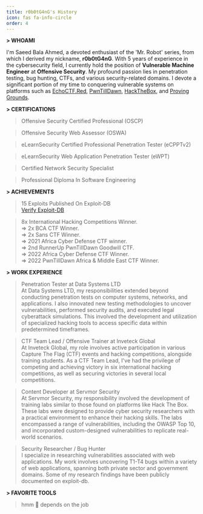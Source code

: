 ```yaml
---
title: r0b0tG4nG's History
icon: fas fa-info-circle
order: 4
---
```



**> WHOAMI**

I'm Saeed Bala Ahmed, a devoted enthusiast of the 'Mr. Robot' series, from which I derived my nickname, **r0b0tG4nG**. With 5 years of experience in the cybersecurity field, I currently hold the position of **Vulnerable Machine Engineer** at **Offensive Security**. My profound passion lies in penetration testing, bug hunting, CTFs, and various security-related domains. I devote a significant portion of my time to conquering vulnerable systems on platforms such as [EchoCTF.Red](https://echoctf.red/profile/5630024 "EchoCTF Profile"), [PwnTillDawn](https://online.pwntilldawn.com/Achievements/2101 "PwnTillDawn Profile"), [HackTheBox](https://app.hackthebox.com/profile/234268 "HackTheBox Profile"), and [Proving Grounds](https://www.offensive-security.com/labs/ "Proving Grounds").


**> CERTIFICATIONS**

> Offensive Security Certified Professional (OSCP)<br>

> Offensive Security Web Assessor (OSWA)<br>

> eLearnSecurity Certified Professional Penetration Tester (eCPPTv2)<br>

> eLearnSecurity Web Application Penetration Tester (eWPT)<br>

> Certified Network Security Specialist<br>

> Professional Diploma In Software Engineering<br>


**> ACHIEVEMENTS**
> 15 Exploits Published On Exploit-DB<br>
<a href="https://www.exploit-db.com/?author=10852"> Verify Exploit-DB</a>

> 8x International Hacking Competitions Winner.<br>
	=> 2x BCA CTF Winner. <br>
	=> 2x Sans CTF Winner. <br>
	=> 2021 Africa Cyber Defense CTF winner. <br>
	=> 2nd RunnerUp PwnTillDawn Goodwill CTF. <br>
  	=> 2022 Africa Cyber Defense CTF Winner. <br>
	=> 2022 PwnTillDawn Africa & Middle East CTF Winner. <br>


**> WORK EXPERIENCE**

> Penetration Tester at Data Systems LTD<br>
 At Data Systems LTD, my responsibilities extended beyond conducting penetration tests on computer systems, networks, and applications. I also innovated new testing methodologies to uncover vulnerabilities, performed security audits, and executed legal cyberattack simulations. This involved the development and utilization of specialized hacking tools to access specific data within predetermined timeframes. <br>

> CTF Team Lead / Offensive Trainer at Inveteck Global<br>
 At Inveteck Global, my role involves active participation in various Capture The Flag (CTF) events and hacking competitions, alongside training students. As a CTF Team Lead, I've had the privilege of competing and achieving victory in six international hacking competitions, as well as securing victories in several local competitions. <br>

> Content Developer at Servmor Security<br>
 At Servmor Security, my responsibility involved the development of training labs similar to those found on platforms like Hack The Box. These labs were designed to provide cyber security researchers with a practical environment to enhance their hacking skills. The labs encompassed a range of vulnerabilities, including the OWASP Top 10, and incorporated custom-designed vulnerabilities to replicate real-world scenarios. <br>

> Security Researcher / Bug Hunter<br>
 I specialize in researching vulnerabilities associated with web applications. My work involves uncovering T1-T4 bugs within a variety of web applications, spanning both private sector and government domains. Some of my research findings have been publicly documented on exploit-db. 


**> FAVORITE TOOLS**

> hmm 🤔 depends on the job
